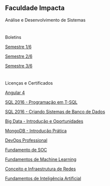 ## Faculdade Impacta
Análise e Desenvolvimento de Sistemas
#
Boletins

<a href="https://account.impacta.edu.br/aluno/boletim-ac.print.php?codigo=MDE2TVRZek9ETXhNakEyTXc9PU56QXpNREE9">Semestre 1/6</a>

<a href="https://account.impacta.edu.br/aluno/boletim-ac.print.php?codigo=MDE2TVRZek9ETXhOekF3TkE9PU56WTBNems9">Semestre 2/6</a>

<a href="https://account.impacta.edu.br/aluno/boletim-ac.print.php?codigo=MDE2TVRZek9ETXhOekF3TkE9PU9ERTVOVE09">Semestre 3/6</a>

#
Licenças e Certificados

<a href="https://edools-3-production.s3.amazonaws.com/org-6352/school-7367/certificates/enrollment-4849072/course-15076-lysxe.pdf">Angular 4</a>

<a href="https://edools-3-production.s3.amazonaws.com/org-6352/school-7367/certificates/enrollment-4849072/course-14874-wnccs.pdf">SQL 2016 - Programação em T-SQL</a>

<a href="https://edools-3-production.s3.amazonaws.com/org-6352/school-7367/certificates/enrollment-4849072/course-14873-cfsra.pdf">SQL 2016 - Criando Sistemas de Banco de Dados</a>

<a href="https://edools-3-production.s3.amazonaws.com/org-6352/school-7367/certificates/enrollment-4849072/course-27614-fgkkm.pdf">Big Data - Introdução e Oportunidades</a>

<a href="https://edools-3-production.s3.amazonaws.com/org-6352/school-7367/certificates/enrollment-4849408/course-24934-ybfis.pdf">MongoDB - Introdução Prática</a>

<a href="https://edools-3-production.s3.amazonaws.com/org-6352/school-7367/certificates/enrollment-4849408/course-25136-hkvgo.pdf">DevOps Professional</a>

<a href="https://edools-3-production.s3.amazonaws.com/org-6352/school-7367/certificates/enrollment-4849408/course-30857-vrcfx.pdf">Fundamento de SOC</a>

<a href="https://edools-3-production.s3.amazonaws.com/org-6352/school-7367/certificates/enrollment-4849408/course-31409-xinid.pdf">Fundamentos de Machine Learning</a>

<a href="https://edools-3-production.s3.amazonaws.com/org-6352/school-7367/certificates/enrollment-5022744/course-14802-fnrhl.pdf">Conceito e Infraestrutura de Redes</a>

<a href="https://edools-3-production.s3.amazonaws.com/org-6352/school-7367/certificates/enrollment-5022744/course-30446-hpenn.pdf">Fundamentos de Inteligência Artificial</a>










